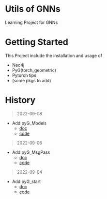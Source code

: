 # Utils of GNNs

Learning Project for GNNs

# Getting Started

This Project include the installation and usage of 

- Neo4j
- PyG(torch_geometric)
- Pytorch tips
- (some pkgs to add)

# History
> 2022-09-08
- Add pyG_Models
  - [doc](https://github.com/Uroboros0313/GraphUtils/blob/master/PyG/1.3.pyG_Models.md)
  - [code](https://github.com/Uroboros0313/GraphUtils/blob/master/PyG/codes/1.3.pyG_Models.ipynb)
> 2022-09-06
- Add pyG_MsgPass
  - [doc](https://github.com/Uroboros0313/GraphUtils/blob/master/PyG/1.2.pyG_MsgPass.md)
  - [code](https://github.com/Uroboros0313/GraphUtils/blob/master/PyG/codes/1.2.pyG_MsgPass.ipynb)
> 2022-09-04
- Add pyG_start
  - [doc](https://github.com/Uroboros0313/GraphUtils/blob/master/PyG/1.1.pyG_start.md)
  - [code](https://github.com/Uroboros0313/GraphUtils/blob/master/PyG/codes/1.1.pyG_start.ipynb)


